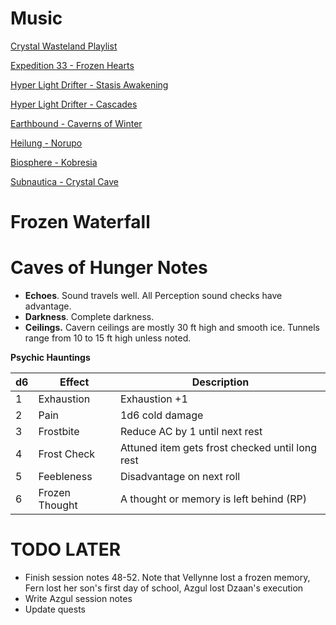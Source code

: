 # Music

[Crystal Wasteland Playlist](https://www.youtube.com/watch?v=jk_N4NEnb_8)

[Expedition 33 - Frozen Hearts](https://www.youtube.com/watch?v=UCOv6YNWiC4)

[Hyper Light Drifter - Stasis Awakening](https://www.youtube.com/watch?v=PQM0x-qyJOU)

[Hyper Light Drifter - Cascades](https://youtu.be/UZ7X_NKKYZM?si=GE0yVamG8_hh2nSO)

[Earthbound - Caverns of Winter](https://www.youtube.com/watch?v=qpFNdhKd6Kk)

[Heilung - Norupo](https://www.youtube.com/watch?v=64CACoHNBEI)

[Biosphere - Kobresia](https://www.youtube.com/watch?v=urmgAKiHdf8)

[Subnautica - Crystal Cave](https://www.youtube.com/watch?v=DtbycJovzf0)

# Frozen Waterfall



# Caves of Hunger Notes
- **Echoes**. Sound travels well. All Perception sound checks have advantage.
- **Darkness**. Complete darkness.
- **Ceilings.** Cavern ceilings are mostly 30 ft high and smooth ice. Tunnels range from 10 to 15 ft high unless noted.

**Psychic Hauntings**

| d6  | Effect         | Description                             |
| --- | -------------- | --------------------------------------- |
| 1   | Exhaustion     | Exhaustion +1                           |
| 2   | Pain           | 1d6 cold damage                         |
| 3   | Frostbite      | Reduce AC by 1 until next rest          |
| 4   | Frost Check    | Attuned item gets frost checked until long rest |
| 5   | Feebleness     | Disadvantage on next roll               |
| 6   | Frozen Thought | A thought or memory is left behind (RP) | 



# TODO LATER
- Finish session notes 48-52. Note that Vellynne lost a frozen memory, Fern lost her son's first day of school, Azgul lost Dzaan's execution
- Write Azgul session notes
- Update quests